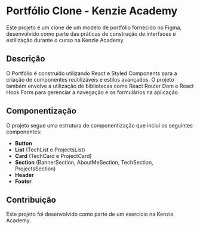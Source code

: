 # Portfólio Clone - Kenzie Academy

Este projeto é um clone de um modelo de portfólio fornecido no Figma, desenvolvido como parte das práticas de construção de interfaces e estilização durante o curso na Kenzie Academy.

## Descrição

O Portfólio é construído utilizando React e Styled Components para a criação de componentes reutilizáveis e estilos avançados. O projeto também envolve a utilização de bibliotecas como React Router Dom e React Hook Form para gerenciar a navegação e os formulários na aplicação.

## Componentização

O projeto segue uma estrutura de componentização que inclui os seguintes componentes:

- **Button**
- **List** (TechList e ProjectsList)
- **Card** (TechCard e ProjectCard)
- **Section** (BannerSection, AboutMeSection, TechSection, ProjectsSection)
- **Header**
- **Footer**

## Contribuição

Este projeto foi desenvolvido como parte de um exercício na Kenzie Academy.
